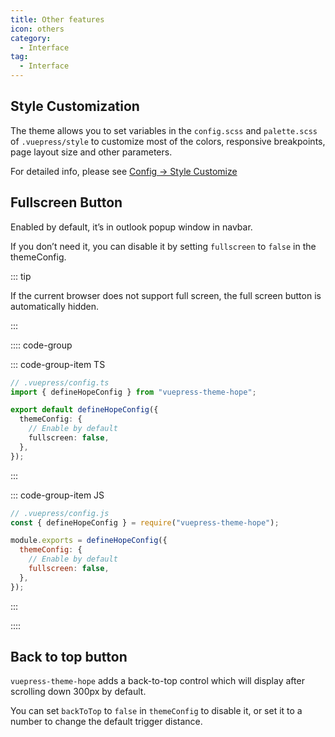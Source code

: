 ```yaml
---
title: Other features
icon: others
category:
  - Interface
tag:
  - Interface
---
```


## Style Customization

The theme allows you to set variables in the `config.scss` and `palette.scss` of `.vuepress/style` to customize most of the colors, responsive breakpoints, page layout size and other parameters.

For detailed info, please see [Config → Style Customize](../../config/style.md)

## Fullscreen Button

Enabled by default, it’s in outlook popup window in navbar.

If you don’t need it, you can disable it by setting `fullscreen` to `false` in the themeConfig.

::: tip

If the current browser does not support full screen, the full screen button is automatically hidden.

:::

:::: code-group

::: code-group-item TS

```ts {7}
// .vuepress/config.ts
import { defineHopeConfig } from "vuepress-theme-hope";

export default defineHopeConfig({
  themeConfig: {
    // Enable by default
    fullscreen: false,
  },
});
```

:::

::: code-group-item JS

```js {7}
// .vuepress/config.js
const { defineHopeConfig } = require("vuepress-theme-hope");

module.exports = defineHopeConfig({
  themeConfig: {
    // Enable by default
    fullscreen: false,
  },
});
```

:::

::::

## Back to top button

`vuepress-theme-hope` adds a back-to-top control which will display after scrolling down 300px by default.

You can set `backToTop` to `false` in `themeConfig` to disable it, or set it to a number to change the default trigger distance.
